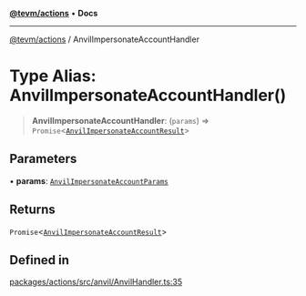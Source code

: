 [**@tevm/actions**](../README.md) • **Docs**

***

[@tevm/actions](../globals.md) / AnvilImpersonateAccountHandler

# Type Alias: AnvilImpersonateAccountHandler()

> **AnvilImpersonateAccountHandler**: (`params`) => `Promise`\<[`AnvilImpersonateAccountResult`](AnvilImpersonateAccountResult.md)\>

## Parameters

• **params**: [`AnvilImpersonateAccountParams`](AnvilImpersonateAccountParams.md)

## Returns

`Promise`\<[`AnvilImpersonateAccountResult`](AnvilImpersonateAccountResult.md)\>

## Defined in

[packages/actions/src/anvil/AnvilHandler.ts:35](https://github.com/evmts/tevm-monorepo/blob/main/packages/actions/src/anvil/AnvilHandler.ts#L35)
